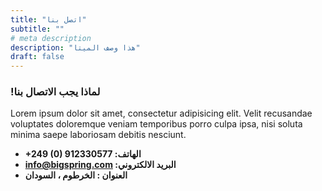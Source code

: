 ```yaml
---
title: "اتصل بنا"
subtitle: ""
# meta description
description: "هذا وصف الميتا"
draft: false
---
```



### !لماذا يجب الاتصال بنا
Lorem ipsum dolor sit amet, consectetur adipisicing elit. Velit recusandae voluptates doloremque veniam temporibus porro culpa ipsa, nisi soluta minima saepe laboriosam debitis nesciunt.

* **+249 (0) 912330577 :الهاتف** 
* **info@bigspring.com :البريد الالكتروني**
* **العنوان : الخرطوم ، السودان** 